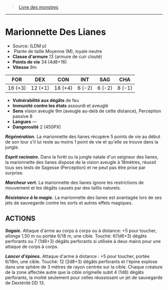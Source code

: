 ﻿> [Livre des monstres](tome_of_beasts.md)

---

# Marionnette Des Lianes

- Source: (LDM p)
-  Plante de taille Moyenne (M), loyale neutre
- **Classe d'armure** 13 (armure de cuir clouté)
- **Points de vie** 34 (4d8+16)
- **Vitesse** 9m

|FOR|DEX|CON|INT|SAG|CHA|
|---|---|---|---|---|---|
|16 (+3)|12 (+1)|18 (+4)|6 (-2)|6 (-2)|8 (-1)|

- **Vulnérabilité aux dégâts** de feu
- **Immunité contre les états** assourdi et aveuglé
- **Sens** vision aveugle 9m (aveugle au-delà de cette distance), Perception passive 8
- **Langues** —
- **Dangerosité** 2 (450PX)

**_Régénération._** La marionnette des lianes récupère 5 points de vie au début de son tour s'il lui reste au moins 1 point de vie et qu'elle se trouve dans la jungle.

**_Esprit racinaire._** Dans la forêt ou la jungle natale d'un seigneur des lianes, la marionnette des lianes dispose de la vision aveugle à 18mètres, réussit tous ses tests de Sagesse (Perception) et ne peut pas être prise par surprise.

**_Marcheur vert._** La marionnette des lianes ignore les restrictions de mouvement et les dégâts causés par des taillis naturels.

**_Résistance à la magie._** La marionnette des lianes est avantagée lors de ses jets de sauvegarde contre les sorts et autres effets magiques.

## ACTIONS

**_Sagaie._** Attaque d'arme au corps à corps ou à distance: +5 pour toucher, allonge 1,50 m ou portée 6/18 m, une cible. Touché: 6(1d6+3) dégâts perforants ou 7 (1d8+3) dégâts perforants si utilisée à deux mains pour une attaque de corps à corps.

**_Lancer d'épines._** Attaque d'arme à distance : +5 pour toucher, portée 6/18m, une cible. Touché: 12 (2d8+3) dégâts perforants et l'épine explose dans une sphère de 3 mètres de rayon centrée sur la cible. Chaque créature de la zone affectée autre que la cible originelle subit 4 (1d8) dégâts perforants, la moitié seulement pour celles réussissant un jet de sauvegarde de Dextérité DD 13.

